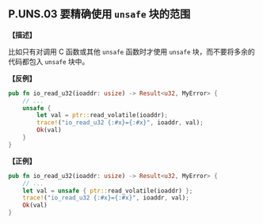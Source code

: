 ## P.UNS.03  要精确使用 `unsafe` 块的范围

**【描述】**

比如只有对调用 C 函数或其他 `unsafe` 函数时才使用 `unsafe` 块，而不要将多余的代码都包入 `unsafe` 块中。

**【反例】**

```rust
pub fn io_read_u32(ioaddr: usize) -> Result<u32, MyError> {
	// ...
	unsafe {
		let val = ptr::read_volatile(ioaddr);
		trace!("io_read_u32 {:#x}={:#x}", ioaddr, val);
		Ok(val)
	}
}
```

**【正例】**

```rust
pub fn io_read_u32(ioaddr: usize) -> Result<u32, MyError> {
	// ...
	let val = unsafe { ptr::read_volatile(ioaddr) };
	trace!("io_read_u32 {:#x}={:#x}", ioaddr, val);
	Ok(val)
}
``` 